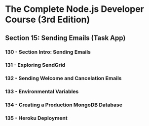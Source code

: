 # The Complete Node.js Developer Course (3rd Edition)

## Section 15: Sending Emails (Task App)

### 130 - Section Intro: Sending Emails

### 131 - Exploring SendGrid

### 132 - Sending Welcome and Cancelation Emails

### 133 - Environmental Variables

### 134 - Creating a Production MongoDB Database

### 135 - Heroku Deployment
